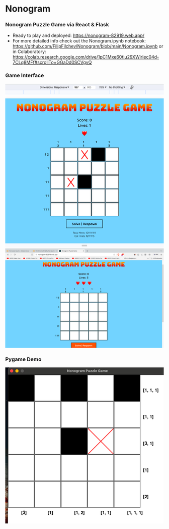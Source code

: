 # Nonogram
### Nonogram Puzzle Game via React & Flask

- Ready to play and deployed: https://nonogram-82919.web.app/
- For more detailed info check out the Nonogram.ipynb notebook: https://github.com/FilipFilchev/Nonogram/blob/main/Nonogram.ipynb or in Colaboratory: https://colab.research.google.com/drive/1pC1Mxe60tlu29XWirlec04d-7CLq8MFf#scrollTo=GGaDd0SCVgvQ
### Game Interface
![nonogram](nonogram.png)
![done](done.png)
### Pygame Demo
![demo](demo.png)
